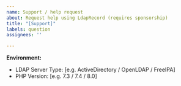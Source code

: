 ```yaml
---
name: Support / help request
about: Request help using LdapRecord (requires sponsorship)
title: "[Support]"
labels: question
assignees: ''

---
```


<!-- ISSUE WILL BE CLOSED WITHOUT SPONSORSHIP: -->
<!-- https://github.com/sponsors/stevebauman -->
<!-- Thank you for your understanding. -->

<!--
  Please update the below information with your environment.
  Issues filed without the below information will be closed.
-->
**Environment:**
 - LDAP Server Type: [e.g. ActiveDirectory / OpenLDAP / FreeIPA]
 - PHP Version: [e.g. 7.3 / 7.4 / 8.0]
